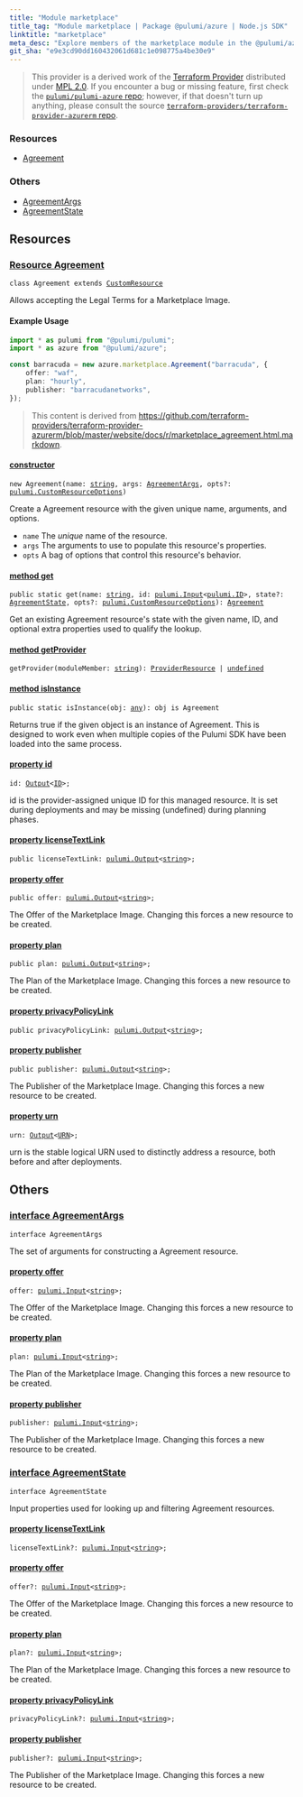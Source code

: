 ```yaml
---
title: "Module marketplace"
title_tag: "Module marketplace | Package @pulumi/azure | Node.js SDK"
linktitle: "marketplace"
meta_desc: "Explore members of the marketplace module in the @pulumi/azure package."
git_sha: "e9e3cd90dd160432061d681c1e098775a4be30e9"
---
```


<!-- WARNING: this page was generated by a tool. Do not edit it by hand. -->
<!-- To change it, please see https://github.com/pulumi/docs/tree/master/tools/tscdocgen. -->


> This provider is a derived work of the [Terraform Provider](https://github.com/terraform-providers/terraform-provider-azurerm)
> distributed under [MPL 2.0](https://www.mozilla.org/en-US/MPL/2.0/). If you encounter a bug or missing feature,
> first check the [`pulumi/pulumi-azure` repo](https://github.com/pulumi/pulumi-azure/issues); however, if that doesn't turn up anything,
> please consult the source [`terraform-providers/terraform-provider-azurerm` repo](https://github.com/terraform-providers/terraform-provider-azurerm/issues).





<h3>Resources</h3>
<ul class="api">
    <li><a href="#Agreement"><span class="symbol resource"></span>Agreement</a></li>
</ul>


<h3>Others</h3>
<ul class="api">
    <li><a href="#AgreementArgs"><span class="symbol api"></span>AgreementArgs</a></li>
    <li><a href="#AgreementState"><span class="symbol api"></span>AgreementState</a></li>
</ul>


<h2 id="resources">Resources</h2>
<h3 class="pdoc-module-header" id="Agreement" data-link-title="Agreement">
    <a href="https://github.com/pulumi/pulumi-azure/blob/{{< param git_sha >}}/sdk/nodejs/marketplace/agreement.ts#L25">
        Resource <strong>Agreement</strong>
    </a>
</h3>

<pre class="highlight"><code><span class='kr'>class</span> <span class='nx'>Agreement</span> <span class='kr'>extends</span> <a href='/docs/reference/pkg/nodejs/pulumi/pulumi/#CustomResource'>CustomResource</a></code></pre>

Allows accepting the Legal Terms for a Marketplace Image.

#### Example Usage

```typescript
import * as pulumi from "@pulumi/pulumi";
import * as azure from "@pulumi/azure";

const barracuda = new azure.marketplace.Agreement("barracuda", {
    offer: "waf",
    plan: "hourly",
    publisher: "barracudanetworks",
});
```

> This content is derived from https://github.com/terraform-providers/terraform-provider-azurerm/blob/master/website/docs/r/marketplace_agreement.html.markdown.

<h4 class="pdoc-member-header" id="Agreement-constructor">
<a class="pdoc-child-name" href="https://github.com/pulumi/pulumi-azure/blob/{{< param git_sha >}}/sdk/nodejs/marketplace/agreement.ts#L65"> <b>constructor</b></a>
</h4>


<pre class="highlight"><code><span class='kd'></span><span class='kd'>new</span> Agreement(name: <span class='kd'><a href='https://developer.mozilla.org/en-US/docs/Web/JavaScript/Reference/Global_Objects/String'>string</a></span>, args: <a href='#AgreementArgs'>AgreementArgs</a>, opts?: <a href='/docs/reference/pkg/nodejs/pulumi/pulumi/#CustomResourceOptions'>pulumi.CustomResourceOptions</a>)</code></pre>


Create a Agreement resource with the given unique name, arguments, and options.

* `name` The _unique_ name of the resource.
* `args` The arguments to use to populate this resource&#39;s properties.
* `opts` A bag of options that control this resource&#39;s behavior.

<h4 class="pdoc-member-header" id="Agreement-get">
<a class="pdoc-child-name" href="https://github.com/pulumi/pulumi-azure/blob/{{< param git_sha >}}/sdk/nodejs/marketplace/agreement.ts#L34">method <b>get</b></a>
</h4>


<pre class="highlight"><code><span class='kd'>public static </span>get(name: <span class='kd'><a href='https://developer.mozilla.org/en-US/docs/Web/JavaScript/Reference/Global_Objects/String'>string</a></span>, id: <a href='/docs/reference/pkg/nodejs/pulumi/pulumi/#Input'>pulumi.Input</a>&lt;<a href='/docs/reference/pkg/nodejs/pulumi/pulumi/#ID'>pulumi.ID</a>&gt;, state?: <a href='#AgreementState'>AgreementState</a>, opts?: <a href='/docs/reference/pkg/nodejs/pulumi/pulumi/#CustomResourceOptions'>pulumi.CustomResourceOptions</a>): <a href='#Agreement'>Agreement</a></code></pre>


Get an existing Agreement resource's state with the given name, ID, and optional extra
properties used to qualify the lookup.

<h4 class="pdoc-member-header" id="Agreement-getProvider">
<a class="pdoc-child-name" href="https://github.com/pulumi/pulumi-azure/blob/{{< param git_sha >}}/sdk/nodejs/marketplace/agreement.ts#L25">method <b>getProvider</b></a>
</h4>


<pre class="highlight"><code><span class='kd'></span>getProvider(moduleMember: <span class='kd'><a href='https://developer.mozilla.org/en-US/docs/Web/JavaScript/Reference/Global_Objects/String'>string</a></span>): <a href='/docs/reference/pkg/nodejs/pulumi/pulumi/#ProviderResource'>ProviderResource</a> | <span class='kd'><a href='https://developer.mozilla.org/en-US/docs/Web/JavaScript/Reference/Global_Objects/undefined'>undefined</a></span></code></pre>

<h4 class="pdoc-member-header" id="Agreement-isInstance">
<a class="pdoc-child-name" href="https://github.com/pulumi/pulumi-azure/blob/{{< param git_sha >}}/sdk/nodejs/marketplace/agreement.ts#L45">method <b>isInstance</b></a>
</h4>


<pre class="highlight"><code><span class='kd'>public static </span>isInstance(obj: <span class='kd'><a href='https://www.typescriptlang.org/docs/handbook/basic-types.html#any'>any</a></span>): obj is Agreement</code></pre>


Returns true if the given object is an instance of Agreement.  This is designed to work even
when multiple copies of the Pulumi SDK have been loaded into the same process.

<h4 class="pdoc-member-header" id="Agreement-id">
<a class="pdoc-child-name" href="https://github.com/pulumi/pulumi-azure/blob/{{< param git_sha >}}/sdk/nodejs/marketplace/agreement.ts#L25">property <b>id</b></a>
</h4>

<pre class="highlight"><code><span class='kd'></span>id: <a href='/docs/reference/pkg/nodejs/pulumi/pulumi/#Output'>Output</a>&lt;<a href='/docs/reference/pkg/nodejs/pulumi/pulumi/#ID'>ID</a>&gt;;</code></pre>

id is the provider-assigned unique ID for this managed resource.  It is set during
deployments and may be missing (undefined) during planning phases.

<h4 class="pdoc-member-header" id="Agreement-licenseTextLink">
<a class="pdoc-child-name" href="https://github.com/pulumi/pulumi-azure/blob/{{< param git_sha >}}/sdk/nodejs/marketplace/agreement.ts#L52">property <b>licenseTextLink</b></a>
</h4>

<pre class="highlight"><code><span class='kd'>public </span>licenseTextLink: <a href='/docs/reference/pkg/nodejs/pulumi/pulumi/#Output'>pulumi.Output</a>&lt;<span class='kd'><a href='https://developer.mozilla.org/en-US/docs/Web/JavaScript/Reference/Global_Objects/String'>string</a></span>&gt;;</code></pre>
<h4 class="pdoc-member-header" id="Agreement-offer">
<a class="pdoc-child-name" href="https://github.com/pulumi/pulumi-azure/blob/{{< param git_sha >}}/sdk/nodejs/marketplace/agreement.ts#L56">property <b>offer</b></a>
</h4>

<pre class="highlight"><code><span class='kd'>public </span>offer: <a href='/docs/reference/pkg/nodejs/pulumi/pulumi/#Output'>pulumi.Output</a>&lt;<span class='kd'><a href='https://developer.mozilla.org/en-US/docs/Web/JavaScript/Reference/Global_Objects/String'>string</a></span>&gt;;</code></pre>

The Offer of the Marketplace Image. Changing this forces a new resource to be created.

<h4 class="pdoc-member-header" id="Agreement-plan">
<a class="pdoc-child-name" href="https://github.com/pulumi/pulumi-azure/blob/{{< param git_sha >}}/sdk/nodejs/marketplace/agreement.ts#L60">property <b>plan</b></a>
</h4>

<pre class="highlight"><code><span class='kd'>public </span>plan: <a href='/docs/reference/pkg/nodejs/pulumi/pulumi/#Output'>pulumi.Output</a>&lt;<span class='kd'><a href='https://developer.mozilla.org/en-US/docs/Web/JavaScript/Reference/Global_Objects/String'>string</a></span>&gt;;</code></pre>

The Plan of the Marketplace Image. Changing this forces a new resource to be created.

<h4 class="pdoc-member-header" id="Agreement-privacyPolicyLink">
<a class="pdoc-child-name" href="https://github.com/pulumi/pulumi-azure/blob/{{< param git_sha >}}/sdk/nodejs/marketplace/agreement.ts#L61">property <b>privacyPolicyLink</b></a>
</h4>

<pre class="highlight"><code><span class='kd'>public </span>privacyPolicyLink: <a href='/docs/reference/pkg/nodejs/pulumi/pulumi/#Output'>pulumi.Output</a>&lt;<span class='kd'><a href='https://developer.mozilla.org/en-US/docs/Web/JavaScript/Reference/Global_Objects/String'>string</a></span>&gt;;</code></pre>
<h4 class="pdoc-member-header" id="Agreement-publisher">
<a class="pdoc-child-name" href="https://github.com/pulumi/pulumi-azure/blob/{{< param git_sha >}}/sdk/nodejs/marketplace/agreement.ts#L65">property <b>publisher</b></a>
</h4>

<pre class="highlight"><code><span class='kd'>public </span>publisher: <a href='/docs/reference/pkg/nodejs/pulumi/pulumi/#Output'>pulumi.Output</a>&lt;<span class='kd'><a href='https://developer.mozilla.org/en-US/docs/Web/JavaScript/Reference/Global_Objects/String'>string</a></span>&gt;;</code></pre>

The Publisher of the Marketplace Image. Changing this forces a new resource to be created.

<h4 class="pdoc-member-header" id="Agreement-urn">
<a class="pdoc-child-name" href="https://github.com/pulumi/pulumi-azure/blob/{{< param git_sha >}}/sdk/nodejs/marketplace/agreement.ts#L25">property <b>urn</b></a>
</h4>

<pre class="highlight"><code><span class='kd'></span>urn: <a href='/docs/reference/pkg/nodejs/pulumi/pulumi/#Output'>Output</a>&lt;<a href='/docs/reference/pkg/nodejs/pulumi/pulumi/#URN'>URN</a>&gt;;</code></pre>

urn is the stable logical URN used to distinctly address a resource, both before and after
deployments.



<h2 id="apis">Others</h2>
<h3 class="pdoc-module-header" id="AgreementArgs" data-link-title="AgreementArgs">
    <a href="https://github.com/pulumi/pulumi-azure/blob/{{< param git_sha >}}/sdk/nodejs/marketplace/agreement.ts#L135">
        interface <strong>AgreementArgs</strong>
    </a>
</h3>

<pre class="highlight"><code><span class='kr'>interface</span> <span class='nx'>AgreementArgs</span></code></pre>

The set of arguments for constructing a Agreement resource.

<h4 class="pdoc-member-header" id="AgreementArgs-offer">
<a class="pdoc-child-name" href="https://github.com/pulumi/pulumi-azure/blob/{{< param git_sha >}}/sdk/nodejs/marketplace/agreement.ts#L139">property <b>offer</b></a>
</h4>

<pre class="highlight"><code><span class='kd'></span>offer: <a href='/docs/reference/pkg/nodejs/pulumi/pulumi/#Input'>pulumi.Input</a>&lt;<span class='kd'><a href='https://developer.mozilla.org/en-US/docs/Web/JavaScript/Reference/Global_Objects/String'>string</a></span>&gt;;</code></pre>

The Offer of the Marketplace Image. Changing this forces a new resource to be created.

<h4 class="pdoc-member-header" id="AgreementArgs-plan">
<a class="pdoc-child-name" href="https://github.com/pulumi/pulumi-azure/blob/{{< param git_sha >}}/sdk/nodejs/marketplace/agreement.ts#L143">property <b>plan</b></a>
</h4>

<pre class="highlight"><code><span class='kd'></span>plan: <a href='/docs/reference/pkg/nodejs/pulumi/pulumi/#Input'>pulumi.Input</a>&lt;<span class='kd'><a href='https://developer.mozilla.org/en-US/docs/Web/JavaScript/Reference/Global_Objects/String'>string</a></span>&gt;;</code></pre>

The Plan of the Marketplace Image. Changing this forces a new resource to be created.

<h4 class="pdoc-member-header" id="AgreementArgs-publisher">
<a class="pdoc-child-name" href="https://github.com/pulumi/pulumi-azure/blob/{{< param git_sha >}}/sdk/nodejs/marketplace/agreement.ts#L147">property <b>publisher</b></a>
</h4>

<pre class="highlight"><code><span class='kd'></span>publisher: <a href='/docs/reference/pkg/nodejs/pulumi/pulumi/#Input'>pulumi.Input</a>&lt;<span class='kd'><a href='https://developer.mozilla.org/en-US/docs/Web/JavaScript/Reference/Global_Objects/String'>string</a></span>&gt;;</code></pre>

The Publisher of the Marketplace Image. Changing this forces a new resource to be created.

<h3 class="pdoc-module-header" id="AgreementState" data-link-title="AgreementState">
    <a href="https://github.com/pulumi/pulumi-azure/blob/{{< param git_sha >}}/sdk/nodejs/marketplace/agreement.ts#L115">
        interface <strong>AgreementState</strong>
    </a>
</h3>

<pre class="highlight"><code><span class='kr'>interface</span> <span class='nx'>AgreementState</span></code></pre>

Input properties used for looking up and filtering Agreement resources.

<h4 class="pdoc-member-header" id="AgreementState-licenseTextLink">
<a class="pdoc-child-name" href="https://github.com/pulumi/pulumi-azure/blob/{{< param git_sha >}}/sdk/nodejs/marketplace/agreement.ts#L116">property <b>licenseTextLink</b></a>
</h4>

<pre class="highlight"><code><span class='kd'></span>licenseTextLink?: <a href='/docs/reference/pkg/nodejs/pulumi/pulumi/#Input'>pulumi.Input</a>&lt;<span class='kd'><a href='https://developer.mozilla.org/en-US/docs/Web/JavaScript/Reference/Global_Objects/String'>string</a></span>&gt;;</code></pre>
<h4 class="pdoc-member-header" id="AgreementState-offer">
<a class="pdoc-child-name" href="https://github.com/pulumi/pulumi-azure/blob/{{< param git_sha >}}/sdk/nodejs/marketplace/agreement.ts#L120">property <b>offer</b></a>
</h4>

<pre class="highlight"><code><span class='kd'></span>offer?: <a href='/docs/reference/pkg/nodejs/pulumi/pulumi/#Input'>pulumi.Input</a>&lt;<span class='kd'><a href='https://developer.mozilla.org/en-US/docs/Web/JavaScript/Reference/Global_Objects/String'>string</a></span>&gt;;</code></pre>

The Offer of the Marketplace Image. Changing this forces a new resource to be created.

<h4 class="pdoc-member-header" id="AgreementState-plan">
<a class="pdoc-child-name" href="https://github.com/pulumi/pulumi-azure/blob/{{< param git_sha >}}/sdk/nodejs/marketplace/agreement.ts#L124">property <b>plan</b></a>
</h4>

<pre class="highlight"><code><span class='kd'></span>plan?: <a href='/docs/reference/pkg/nodejs/pulumi/pulumi/#Input'>pulumi.Input</a>&lt;<span class='kd'><a href='https://developer.mozilla.org/en-US/docs/Web/JavaScript/Reference/Global_Objects/String'>string</a></span>&gt;;</code></pre>

The Plan of the Marketplace Image. Changing this forces a new resource to be created.

<h4 class="pdoc-member-header" id="AgreementState-privacyPolicyLink">
<a class="pdoc-child-name" href="https://github.com/pulumi/pulumi-azure/blob/{{< param git_sha >}}/sdk/nodejs/marketplace/agreement.ts#L125">property <b>privacyPolicyLink</b></a>
</h4>

<pre class="highlight"><code><span class='kd'></span>privacyPolicyLink?: <a href='/docs/reference/pkg/nodejs/pulumi/pulumi/#Input'>pulumi.Input</a>&lt;<span class='kd'><a href='https://developer.mozilla.org/en-US/docs/Web/JavaScript/Reference/Global_Objects/String'>string</a></span>&gt;;</code></pre>
<h4 class="pdoc-member-header" id="AgreementState-publisher">
<a class="pdoc-child-name" href="https://github.com/pulumi/pulumi-azure/blob/{{< param git_sha >}}/sdk/nodejs/marketplace/agreement.ts#L129">property <b>publisher</b></a>
</h4>

<pre class="highlight"><code><span class='kd'></span>publisher?: <a href='/docs/reference/pkg/nodejs/pulumi/pulumi/#Input'>pulumi.Input</a>&lt;<span class='kd'><a href='https://developer.mozilla.org/en-US/docs/Web/JavaScript/Reference/Global_Objects/String'>string</a></span>&gt;;</code></pre>

The Publisher of the Marketplace Image. Changing this forces a new resource to be created.


